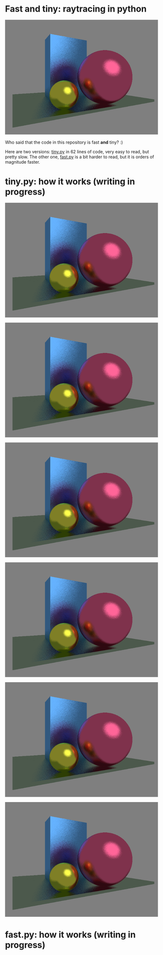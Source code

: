 # Fast and tiny: raytracing in python

![](https://raw.githubusercontent.com/ssloy/fast-and-tiny/main/result.png)

Who said that the code in this repository is fast **and** tiny? :)

Here are two versions: [tiny.py](https://github.com/ssloy/fast-and-tiny/blob/main/tiny.py) in 62 lines of code, very easy to read, but pretty slow. The other one, [fast.py](https://github.com/ssloy/fast-and-tiny/blob/main/fast.py) is a bit harder to read, but it is orders of magnitude faster.

# tiny.py: how it works (writing in progress)

![](https://raw.githubusercontent.com/ssloy/fast-and-tiny/46542e64039381dee9a693781fa314d58de873b1/result.png)

![](https://raw.githubusercontent.com/ssloy/fast-and-tiny/97ee4ca6cc9279bd21b4d0d392c2c31e58da90b7/result.png)

![](https://raw.githubusercontent.com/ssloy/fast-and-tiny/3a3571f4c829576d4c256125064033bf8aef6c6a/result.png)

![](https://raw.githubusercontent.com/ssloy/fast-and-tiny/09f957b4f4112f5a2e502e6f1bfa445ad73aa83c/result.png)

![](https://raw.githubusercontent.com/ssloy/fast-and-tiny/37088b33a3e1ce68d86e4e6097408a2d9b3b0838/result.png)

![](https://raw.githubusercontent.com/ssloy/fast-and-tiny/721b67309ab24998d870fcd0a3a8e8c04edfb680/result.png)

# fast.py: how it works (writing in progress)
